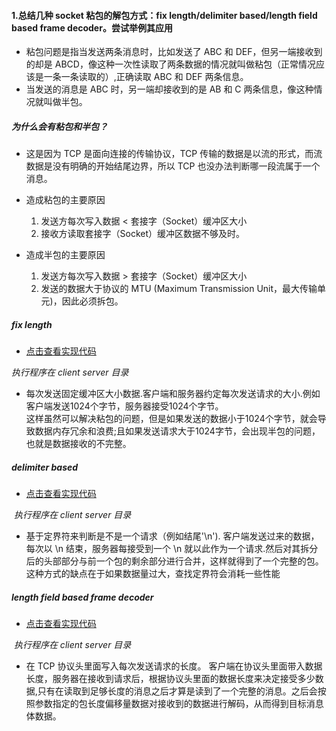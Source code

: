 #### 1.总结几种 socket 粘包的解包方式：fix length/delimiter based/length field based frame decoder。尝试举例其应用

* 粘包问题是指当发送两条消息时，比如发送了 ABC 和 DEF，但另一端接收到的却是 ABCD，像这种一次性读取了两条数据的情况就叫做粘包（正常情况应该是一条一条读取的）,正确读取 ABC 和 DEF 两条信息。
* 当发送的消息是 ABC 时，另一端却接收到的是 AB 和 C 两条信息，像这种情况就叫做半包。

##### 为什么会有粘包和半包？

* 这是因为 TCP 是面向连接的传输协议，TCP 传输的数据是以流的形式，而流数据是没有明确的开始结尾边界，所以 TCP 也没办法判断哪一段流属于一个消息。

* 造成粘包的主要原因
  1. 发送方每次写入数据 < 套接字（Socket）缓冲区大小
  2. 接收方读取套接字（Socket）缓冲区数据不够及时。
* 造成半包的主要原因
  1. 发送方每次写入数据 > 套接字（Socket）缓冲区大小
  2. 发送的数据大于协议的 MTU (Maximum Transmission Unit，最大传输单元)，因此必须拆包。

##### fix length

*  [点击查看实现代码](https://github.com/aliliin/geektime-go/tree/main/week9/fix_length)

*执行程序在 client server 目录*

* 每次发送固定缓冲区大小数据.客户端和服务器约定每次发送请求的大小.例如客户端发送1024个字节，服务器接受1024个字节。  
  这样虽然可以解决粘包的问题，但是如果发送的数据小于1024个字节，就会导致数据内存冗余和浪费;且如果发送请求大于1024字节，会出现半包的问题，也就是数据接收的不完整。

##### delimiter based

*  [点击查看实现代码](https://github.com/aliliin/geektime-go/tree/main/week9/delimiter_based)

​		*执行程序在 client  server 目录*

* 基于定界符来判断是不是一个请求（例如结尾'\n'). 客户端发送过来的数据，每次以 \n 结束，服务器每接受到一个 \n 就以此作为一个请求.然后对其拆分后的头部部分与前一个包的剩余部分进行合并，这样就得到了一个完整的包。这种方式的缺点在于如果数据量过大，查找定界符会消耗一些性能

##### length field based frame decoder

*  [点击查看实现代码](https://github.com/aliliin/geektime-go/tree/main/week9/frame_decoder)

​		*执行程序在 client  server 目录*

* 在 TCP 协议头里面写入每次发送请求的长度。 客户端在协议头里面带入数据长度，服务器在接收到请求后，根据协议头里面的数据长度来决定接受多少数据,只有在读取到足够长度的消息之后才算是读到了一个完整的消息。之后会按照参数指定的包长度偏移量数据对接收到的数据进行解码，从而得到目标消息体数据。